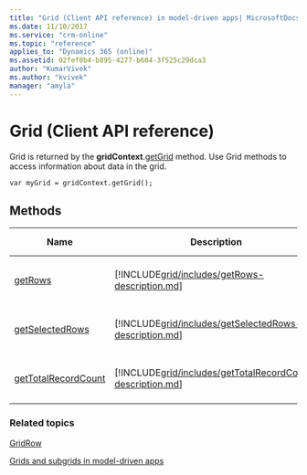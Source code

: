 ```yaml
---
title: "Grid (Client API reference) in model-driven apps| MicrosoftDocs"
ms.date: 11/10/2017
ms.service: "crm-online"
ms.topic: "reference"
applies_to: "Dynamics 365 (online)"
ms.assetid: 02fef0b4-b895-4277-b604-3f525c29dca3
author: "KumarVivek"
ms.author: "kvivek"
manager: "amyla"
---
```

# Grid (Client API reference)



Grid is returned by the **gridContext**.[getGrid](gridcontrol/getGrid.md) method. Use Grid methods to access information about data in the grid.

`var myGrid = gridContext.getGrid();`

## Methods

|Name|Description|Available for|
|--|--|--|
|[getRows](grid/getRows.md)|[!INCLUDE[grid/includes/getRows-description.md](grid/includes/getRows-description.md)]|Read-only and editable grids|
|[getSelectedRows](grid/getSelectedRows.md)|[!INCLUDE[grid/includes/getSelectedRows-description.md](grid/includes/getSelectedRows-description.md)]|Read-only and editable grids|
|[getTotalRecordCount](grid/getTotalRecordCount.md)|[!INCLUDE[grid/includes/getTotalRecordCount-description.md](grid/includes/getTotalRecordCount-description.md)]|Read-only and editable grids|

### Related topics

[GridRow](gridrow.md)

[Grids and subgrids in model-driven apps](../grids.md)
